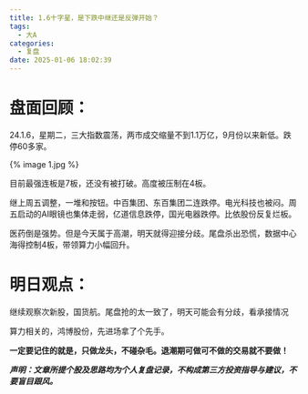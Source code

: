 ```yaml
---
title: 1.6十字星，是下跌中继还是反弹开始？
tags:
  - 大A
categories:
  - 复盘
date: 2025-01-06 18:02:39
---
```




# 盘面回顾：

24.1.6，星期二，三大指数震荡，两市成交缩量不到1.1万亿，9月份以来新低。跌停60多家。

{% image 1.jpg %}

目前最强连板是7板，还没有被打破。高度被压制在4板。

继上周五调整，一堆和按钮。中百集团、东百集团二连跌停。电光科技也被闷。周五启动的AI眼镜也集体走弱，亿道信息跌停，国光电器跌停。比依股份反复烂板。

医药倒是强势。但是今天属于高潮，明天就得迎接分歧。尾盘杀出恐慌，数据中心海得控制4板，带领算力小幅回升。



<!--more-->



# 明日观点：

继续观察次新股，国货航。尾盘抢的太一致了，明天可能会有分歧，看承接情况

算力相关的，鸿博股份，先进场拿了个先手。



**一定要记住的就是，只做龙头，不碰杂毛。退潮期可做可不做的交易就不要做！**



***声明：文章所提个股及思路均为个人复盘记录，不构成第三方投资指导与建议，不要盲目跟风。***
